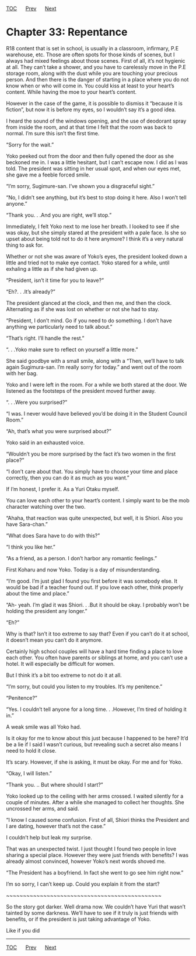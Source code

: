 [TOC](../readme.md)&nbsp;&nbsp;&nbsp;&nbsp;&nbsp;&nbsp;[Prev](0031_Chapter.md)&nbsp;&nbsp;&nbsp;&nbsp;&nbsp;&nbsp;[Next](0033_Chapter.md)



# Chapter 33: Repentance

R18 content that is set in school, is usually in a classroom, infirmary,
P.E warehouse, etc. Those are often spots for those kinds of scenes, but
I always had mixed feelings about those scenes. First of all, it’s not
hygienic at all. They can’t take a shower, and you have to carelessly
move in the P.E storage room, along with the dust while you are touching
your precious person. And then there is the danger of starting in a
place where you do not know when or who will come in. You could kiss at
least to your heart’s content. While having the moe to your heart’s
content.

However in the case of the game, it is possible to dismiss it “because
it is fiction”, but now it is before my eyes, so I wouldn’t say it’s a
good idea.

I heard the sound of the windows opening, and the use of deodorant spray
from inside the room, and at that time I felt that the room was back to
normal. I’m sure this isn’t the first time.

“Sorry for the wait.”

Yoko peeked out from the door and then fully opened the door as she
beckoned me in. I was a little hesitant, but I can’t escape now. I did
as I was told. The president was sitting in her usual spot, and when our
eyes met, she gave me a feeble forced smile.

“I’m sorry, Sugimure-san. I’ve shown you a disgraceful sight.”

“No, I didn’t see anything, but it’s best to stop doing it here. Also I
won’t tell anyone.”

“Thank you. . .And you are right, we’ll stop.”

Immediately, I felt Yoko next to me lose her breath. I looked to see if
she was okay, but she simply stared at the president with a pale face.
Is she so upset about being told not to do it here anymore? I think it’s
a very natural thing to ask for.

Whether or not she was aware of Yoko’s eyes, the president looked down a
little and tried not to make eye contact. Yoko stared for a while, until
exhaling a little as if she had given up.

“President, isn’t it time for you to leave?”

“Eh?. . .It’s already?”

The president glanced at the clock, and then me, and then the clock.
Alternating as if she was lost on whether or not she had to stay.

“President, I don’t mind. Go if you need to do something. I don’t have
anything we particularly need to talk about.”

“That’s right. I’ll handle the rest.”

“. . .Yoko make sure to reflect on yourself a little more.”

She said goodbye with a small smile, along with a “Then, we’ll have to
talk again Sugimura-san. I’m really sorry for today.” and went out of
the room with her bag.

Yoko and I were left in the room. For a while we both stared at the
door. We listened as the footsteps of the president moved further away.

“. . .Were you surprised?”

“I was. I never would have believed you’d be doing it in the Student
Council Room.”

“Ah, that’s what you were surprised about?”

Yoko said in an exhausted voice.

“Wouldn’t you be more surprised by the fact it’s two women in the first
place?”

“I don’t care about that. You simply have to choose your time and place
correctly, then you can do it as much as you want.”

If I’m honest, I prefer it. As a Yuri Otaku myself.

You can love each other to your heart’s content. I simply want to be the
mob character watching over the two.

“Ahaha, that reaction was quite unexpected, but well, it is Shiori. Also
you have Sara-chan.”

“What does Sara have to do with this?”

“I think you like her.”

“As a friend, as a person. I don’t harbor any romantic feelings.”

First Koharu and now Yoko. Today is a day of misunderstanding. 

“I’m good. I’m just glad I found you first before it was somebody else.
It would be bad if a teacher found out. If you love each other, think
properly about the time and place.”

“Ah- yeah. I’m glad it was Shiori. . .But it should be okay. I probably
won’t be holding the president any longer.”

“Eh?”

Why is that? Isn’t it too extreme to say that? Even if you can’t do it
at school, it doesn’t mean you can’t do it anymore.

Certainly high school couples will have a hard time finding a place to
love each other. You often have parents or siblings at home, and you
can’t use a hotel. It will especially be difficult for women.

But I think it’s a bit too extreme to not do it at all.

“I’m sorry, but could you listen to my troubles. It’s my penitence.”

“Penitence?”

“Yes. I couldn’t tell anyone for a long time. . .However, I’m tired of
holding it in.”

A weak smile was all Yoko had.

Is it okay for me to know about this just because I happened to be here?
It’d be a lie if I said I wasn’t curious, but revealing such a secret
also means I need to hold it close.

It’s scary. However, if she is asking, it must be okay. For me and for
Yoko.

“Okay, I will listen.”

“Thank you. .. But where should I start?”

Yoko looked up to the ceiling with her arms crossed. I waited silently
for a couple of minutes. After a while she managed to collect her
thoughts. She uncrossed her arms, and said.

“I know I caused some confusion. First of all, Shiori thinks the
President and I are dating, however that’s not the case.”

I couldn’t help but leak my surprise.

That was an unexpected twist. I just thought I found two people in love
sharing a special place. However they were just friends with benefits? I
was already almost convinced, however Yoko’s next words shoved me.

“The President has a boyfriend. In fact she went to go see him right
now.”

I’m so sorry, I can’t keep up. Could you explain it from the start?

\~\~\~\~\~\~\~\~\~\~\~\~\~\~\~\~\~\~\~\~\~\~\~\~\~\~\~\~\~\~\~\~\~\~\~\~\~\~\~\~\~\~\~\~\~~

So the story got darker. Well drama now. We couldn’t have Yuri that
wasn’t tainted by some darkness. We’ll have to see if it truly is just
friends with benefits, or if the president is just taking advantage of
Yoko.

Like if you did


---
[TOC](../readme.md)&nbsp;&nbsp;&nbsp;&nbsp;&nbsp;&nbsp;[Prev](0031_Chapter.md)&nbsp;&nbsp;&nbsp;&nbsp;&nbsp;&nbsp;[Next](0033_Chapter.md)

